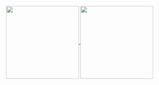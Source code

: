 <a href="https://github.com/Philosyang/Philosyang/blob/main/README.md?plain=1">
  <img height=200 align="center" src="https://vercel-github-readme-stats-git-main-philosyangs-projects.vercel.app/api?username=Philosyang&show_icons=true&theme=transparent" />
</a>
<a href="https://github.com/Philosyang/Philosyang/blob/main/README.md?plain=1">
  <img height=200 align="center" src="https://vercel-github-readme-stats-git-main-philosyangs-projects.vercel.app/api/top-langs/?username=Philosyang&theme=transparent&size_weight=0.5&count_weight=0.5&layout=compact&langs_count=8" />
</a>

<!--
github stats widget credit: https://github.com/anuraghazra/github-readme-stats 
github stats customization: https://github.com/anuraghazra/github-readme-stats?tab=readme-ov-file#customization
language stats customization: https://github.com/anuraghazra/github-readme-stats?tab=readme-ov-file#usage-2
align the cards: https://github.com/anuraghazra/github-readme-stats?tab=readme-ov-file#quick-tip-align-the-cards
-->


<!--
**Philosyang/Philosyang** is a ✨ _special_ ✨ repository because its `README.md` (this file) appears on your GitHub profile.

Here are some ideas to get you started:

## Hi there 👋
- 🔭 I’m currently working on ...
- 🌱 I’m currently learning ...
- 👯 I’m looking to collaborate on ...
- 🤔 I’m looking for help with ...
- 💬 Ask me about ...
- 📫 How to reach me: ...
- 😄 Pronouns: ...
- ⚡ Fun fact: ...
-->
